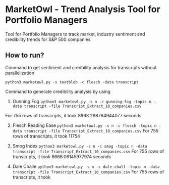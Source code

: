 # MarketOwl - Trend Analysis Tool for Portfolio Managers

Tool for Portfolio Managers to track market, industry sentiment and credibility trends for S&amp;P 500 companies


## How to run?
Command to get sentiment and credbility analysis for transcripts without parallelization

`python3 marketowl.py -s textblob -c flesch -data transcript`

Command to generate credibility analysis by using
1. Gunning Fog
`python3 marketowl.py -s n -c gunning-fog -topic n -data transcript -file Transcript_Extract_10_companies.csv`

For 755 rows of transcripts, it took 8968.298764944077 seconds

2. Flesch Reading Ease
`python3 marketowl.py -s n -c flesch -topic n -data transcript -file Transcript_Extract_10_companies.csv`
For 755 rows of transcripts, it took 11754

3. Smog Index
`python3 marketowl.py -s n -c smog -topic n -data transcript -file Transcript_Extract_10_companies.csv`
For 755 rows of transcripts, it took 8666.06145977974 seconds

4. Dale Challe
`python3 marketowl.py -s n -c dale-chall -topic n -data transcript -file Transcript_Extract_10_companies.csv`
For 755 rows of transcripts, it took 